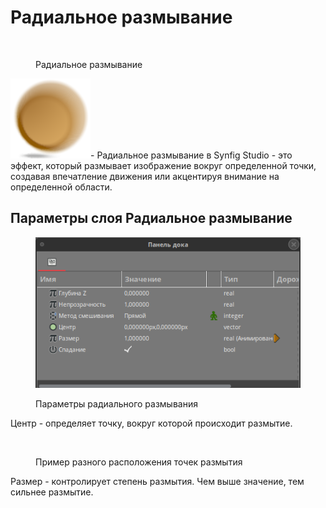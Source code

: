 # Радиальное размывание



<figure><img src="../.gitbook/assets/synfig-logo4.gif" alt=""><figcaption><p>Радиальное размывание</p></figcaption></figure>

<img src="../.gitbook/assets/layer_blur_radial_icon (1).png" alt="" data-size="line">- Радиальное размывание в Synfig Studio - это эффект, который размывает изображение вокруг определенной точки, создавая впечатление движения или акцентируя внимание на определенной области.

## Параметры слоя Радиальное размывание

<figure><img src="../.gitbook/assets/2024-04-25_16-26 (1).png" alt=""><figcaption><p>Параметры радиального размывания</p></figcaption></figure>

Центр - определяет точку, вокруг которой происходит размытие.

<figure><img src="../.gitbook/assets/synfig-logo6.gif" alt=""><figcaption><p>Пример разного расположения точек размытия</p></figcaption></figure>

Размер - контролирует степень размытия. Чем выше значение, тем сильнее размытие.
